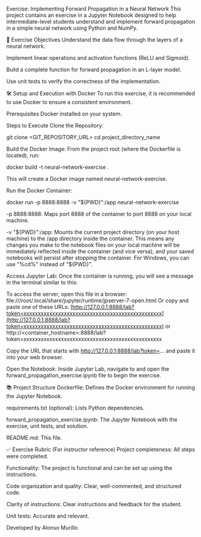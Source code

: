Exercise: Implementing Forward Propagation in a Neural Network
This project contains an exercise in a Jupyter Notebook designed to help intermediate-level students understand and implement forward propagation in a simple neural network using Python and NumPy.

🎯 Exercise Objectives
Understand the data flow through the layers of a neural network.

Implement linear operations and activation functions (ReLU and Sigmoid).

Build a complete function for forward propagation in an L-layer model.

Use unit tests to verify the correctness of the implementation.

🛠️ Setup and Execution with Docker
To run this exercise, it is recommended to use Docker to ensure a consistent environment.

Prerequisites
Docker installed on your system.

Steps to Execute
Clone the Repository:

git clone <GIT_REPOSITORY_URL>
cd project_directory_name

Build the Docker Image:
From the project root (where the Dockerfile is located), run:

docker build -t neural-network-exercise .

This will create a Docker image named neural-network-exercise.

Run the Docker Container:

docker run -p 8888:8888 -v "${PWD}":/app neural-network-exercise

-p 8888:8888: Maps port 8888 of the container to port 8888 on your local machine.

-v "${PWD}":/app: Mounts the current project directory (on your host machine) to the /app directory inside the container. This means any changes you make to the notebook files on your local machine will be immediately reflected inside the container (and vice versa), and your saved notebooks will persist after stopping the container. For Windows, you can use "%cd%" instead of "${PWD}".

Access Jupyter Lab:
Once the container is running, you will see a message in the terminal similar to this:

To access the server, open this file in a browser:
    file:///root/.local/share/jupyter/runtime/jpserver-7-open.html
Or copy and paste one of these URLs:
    [http://127.0.0.1:8888/lab?token=xxxxxxxxxxxxxxxxxxxxxxxxxxxxxxxxxxxxxxxxxxxxxxxx](http://127.0.0.1:8888/lab?token=xxxxxxxxxxxxxxxxxxxxxxxxxxxxxxxxxxxxxxxxxxxxxxxx)
  or http://<container_hostname>:8888/lab?token=xxxxxxxxxxxxxxxxxxxxxxxxxxxxxxxxxxxxxxxxxxxxxxxx

Copy the URL that starts with http://127.0.0.1:8888/lab?token=... and paste it into your web browser.

Open the Notebook:
Inside Jupyter Lab, navigate to and open the forward_propagation_exercise.ipynb file to begin the exercise.

📚 Project Structure
Dockerfile: Defines the Docker environment for running the Jupyter Notebook.

requirements.txt (optional): Lists Python dependencies.

forward_propagation_exercise.ipynb: The Jupyter Notebook with the exercise, unit tests, and solution.

README.md: This file.

✅ Exercise Rubric (For instructor reference)
Project completeness: All steps were completed.

Functionality: The project is functional and can be set up using the instructions.

Code organization and quality: Clear, well-commented, and structured code.

Clarity of instructions: Clear instructions and feedback for the student.

Unit tests: Accurate and relevant.

Developed by Alonso Murillo

